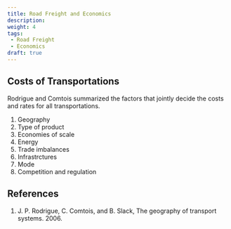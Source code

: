 ```yaml
---
title: Road Freight and Economics
description:
weight: 4
tags:
 - Road Freight
 - Economics
draft: true
---
```


## Costs of Transportations

Rodrigue and Comtois summarized the factors that jointly decide the costs and rates for all transportations.

1. Geography
2. Type of product
3. Economies of scale
4. Energy
5. Trade imbalances
6. Infrastrctures
7. Mode
8. Competition and regulation





## References

1. J. P. Rodrigue, C. Comtois, and B. Slack, The geography of transport systems. 2006.

